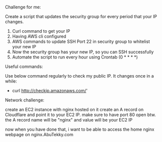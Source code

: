 Challenge for me:

Create a script that updates the security group for every period that your IP changes.

1. Curl command to get your IP
2. Having AWS cli configured
3. AWS commands to update SSH Port 22 in security group to whitelist your new IP
4. Now the security group has your new IP, so you can SSH successfully
5. Automate the script to run every hour using Crontab (0 * * * *)


Useful commands:

Use below command regularly to check my public IP. It changes once in a while:
- curl http://checkip.amazonaws.com/'


Network challenge:

create an EC2 instance with nginx hosted on it
create an A record on Cloudflare and point it to your EC2 IP. make sure to have port 80 open btw. the A record name will be "nginx" and value will be your EC2 IP

now when you have done that, i want to be able to access the home nginx webpage on nginx.AbuTekky.com